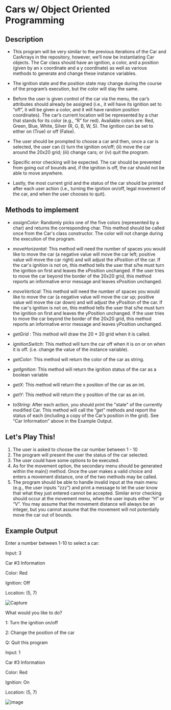 # Cars w/ Object Oriented Programming 

## Description 
 
* This program will be very similar to the previous iterations of the Car and CarArrays in the repository, however, we’ll now be instantiating Car objects. The Car class should have an ignition, a color, and a position (given by an x coordinate and a y coordinate) as well as various methods to generate and change these instance variables. 
 
* The ignition state and the position state may change during the course of the program’s execution, but the color will stay the same. 

* Before the user is given control of the car via the menu, the car’s attributes should already be assigned (i.e., it will have its ignition set to “off”, it will be given a color, and it will have random position coordinates). The car’s current location will be represented by a char that stands for its color (e.g., “R” for red). Available colors are: Red, Green, Blue, White, Silver (R, G, B, W, S). The ignition can be set to either on (True) or off (False). 
 
* The user should be prompted to choose a car and then, once a car is selected, the user can (i) turn the ignition on/off; (ii) move the car around the 20x20 grid; (iii) change cars; or (iv) quit the program. 
 
* Specific error checking will be expected. The car should be prevented from going out of bounds and, if the ignition is off, the car should not be able to move anywhere. 
 
* Lastly, the most current grid and the status of the car should be printed after each user action (i.e., turning the ignition on/off, legal movement of the car, and when the user chooses to quit). 




 ## Methods to implement 

* *assignColor*: Randomly picks one of the five colors (represented by a char) and returns the corresponding char. This method should be called once from the Car's class constructor. The color will not change during the execution of the program. 
 
* *moveHorizontal*: This method will need the number of spaces you would like to move the car (a negative value will move the car left; positive value will move the car right) and will adjust the xPosition of the car. If the car's ignition is not on, this method tells the user that s/he must turn the ignition on first and leaves the xPosition unchanged. 
If the user tries to move the car beyond the border of the 20x20 grid, this method reports an informative error message and leaves xPosition unchanged. 
 
* *moveVertical*: This method will need the number of spaces you would like to move the car (a negative value will move the car up; positive value will move the car down) and will adjust the yPosition of the car. If the car's ignition is not on, this method tells the user that s/he must turn the ignition on first and leaves the yPosition unchanged. 
If the user tries to move the car beyond the border of the 20x20 grid, this method reports an informative error message and leaves yPosition unchanged. 
 
 * *getGrid* : This method will draw the 20 * 20 grid when it is called.
 
* *ignitionSwitch*: This method will turn the car off when it is on or on when it is off. (i.e. change the value of the instance variable). 
 
* *getColor*: This method will return the color of the car as string. 

* *getIgnition*: This method will return the ignition status of the car as a boolean variable 
 
* *getX*: This method will return the x position of the car as an int. 

* *getY*: This method will return the y position of the car as an int.  

* *toString*: After each action, you should print the "state" of the currently modified Car. This method will call the “get” methods and report the status of each (including a copy of the Car’s position in the grid). See “Car Information” above in the Example Output. 


## Let's Play This!
1. The user is asked to choose the car number between 1 - 10
2. The program will present the user the status of the car selected. 
3. The user could have some options to be executed. 
3. As for the movement option, the secondary menu should be generated within the main() method. Once the user makes a valid choice and enters a movement distance, one of the two methods may be called.  
4. The program should be able to handle invalid input at the main menu (e.g., the user inputs “zzz”) and print a message to let the user know that what they just entered cannot be accepted. Similar error checking should occur at the movement menu, when the user inputs either “H” or “V”. You may assume that the movement distance will always be an integer, but you cannot assume that the movement will not potentially move the car out of bounds.

 
## Example Output  
Enter a number between 1-10 to select a car:

Input: 3 


 
 
 
Car #3 Information 
 
 Color: Red
 
 Ignition: Off 
 
 Location: (5, 7)
 
![Capture](https://user-images.githubusercontent.com/51673576/64493134-2c0d6900-d24a-11e9-88bf-5acd1088684e.JPG)

 
 
 
 
 
What would you like to do?

  1: Turn the ignition on/off
  
  2: Change the position of the car 
  
  Q: Quit this program 
  
  Input: 1 
  
 
  

Car #3 Information
  
  Color: Red 
 
 Ignition: On 
  
  Location: (5, 7) 
  
  
![image](https://user-images.githubusercontent.com/51673576/64493139-40516600-d24a-11e9-9e9e-6d046f947c1e.png)


